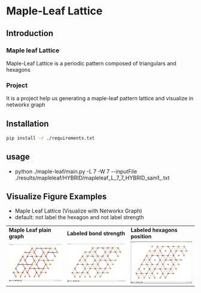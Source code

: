 # Maple-Leaf Lattice
## Introduction
### Maple leaf Lattice
Maple-Leaf Lattice is a periodic pattern composed of triangulars and hexagons
### Project
It is a project help us generating a maple-leaf pattern lattice and visualize in networkx graph

## Installation
```bash
pip install -r ./requirements.txt
```

## usage
<!-- - `python ./main.py [-L] [-W]`
  - ex: `python .\main.py 7 7`
  - `[-L]` and `[-W]` are suggested to be multiples of 7
  - otherwise, the periodic of maple-leaf may not show in correct pattern

- `python ./main.py [-L] [-W] [-hexinit]`
    ex: - `python .\main.py 7 7 1`
    - customize the hexagon initial position, default: 0 -->

- python ./maple-leaf/main.py -L 7 -W 7 --inputFile ./results/mapleleaf/HYBRID/mapleleaf_L_7_7_HYBRID_sam1_.txt

## Visualize Figure Examples
- Maple Leaf Lattice (Visualize with Networkx Graph)
- default: not label the hexagon and not label strength
<table >
  <tr>
    <td><b>Maple Leaf plain graph</b></td>
    <td><b>Labeled bond strength</b></td>
    <td><b>Labeled hexagons position</b></td>
  </tr>
  <tr>
    <td><img src="./figs/doc/ML_7_7.png"> 
    <td><img src="./figs/doc/ML_7_7_Strength.png"> 
    <td><img src="./figs/doc/ML_7_7_labelHex.png">
  </tr>
</table>
